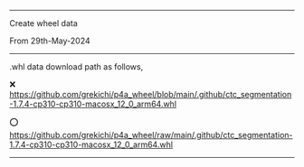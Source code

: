 -----------------------------------------

Create wheel data

From 29th-May-2024

-----------------------------------------

.whl data download path as follows,

❌ https://github.com/grekichi/p4a_wheel/blob/main/.github/ctc_segmentation-1.7.4-cp310-cp310-macosx_12_0_arm64.whl

⭕️ https://github.com/grekichi/p4a_wheel/raw/main/.github/ctc_segmentation-1.7.4-cp310-cp310-macosx_12_0_arm64.whl

-------------------------------------------
